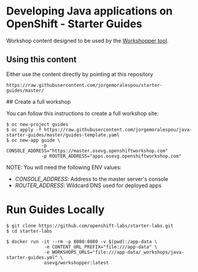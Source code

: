 # Developing Java applications on OpenShift - Starter Guides 

Workshop content designed to be used by the [Workshopper tool](https://github.com/osevg/workshopper).

## Using this content

Either use the content directly by pointing at this repository

```
https://raw.githubusercontent.com/jorgemoralespou/starter-guides/master/
```

## Create a full workshop

You can follow this instructions to create a full workshop site:

```
$ oc new-project guides
$ oc apply -f https://raw.githubusercontent.com/jorgemoralespou/java-starter-guides/master/guides-template.yaml
$ oc new-app guide \
             -p CONSOLE_ADDRESS="https://master.osevg.openshiftworkshop.com"
             -p ROUTER_ADDRESS="apps.osevg.openshiftworkshop.com"
```

NOTE: You will need the following ENV values:

* *CONSOLE_ADDRESS*: Address to the master server's console
* *ROUTER_ADDRESS*: Wildcard DNS used for deployed apps

# Run Guides Locally
```
$ git clone https://github.com/openshift-labs/starter-labs.git
$ cd starter-labs

$ docker run -it --rm -p 8080:8080 -v $(pwd):/app-data \
              -e CONTENT_URL_PREFIX="file:///app-data" \
              -e WORKSHOPS_URLS="file:///app-data/_workshops/java-starter-guides.yml" \
              osevg/workshopper:latest 
```
